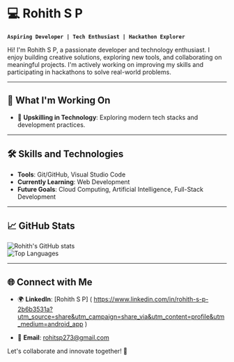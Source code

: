 
# 💻 Rohith S P  

**`Aspiring Developer | Tech Enthusiast | Hackathon Explorer`**  

Hi! I'm Rohith S P, a passionate developer and technology enthusiast. I enjoy building creative solutions, exploring new tools, and collaborating on meaningful projects. I'm actively working on improving my skills and participating in hackathons to solve real-world problems.  

---

## 🌟 What I'm Working On  

- 🚀 **Upskilling in Technology**: Exploring modern tech stacks and development practices.  

---

## 🛠️ Skills and Technologies  

- **Tools**: Git/GitHub, Visual Studio Code  
- **Currently Learning**: Web Development  
- **Future Goals**: Cloud Computing, Artificial Intelligence, Full-Stack Development  

---

## 📈 GitHub Stats  

![Rohith's GitHub stats](https://github-readme-stats.vercel.app/api?username=Rohit273&show_icons=true&theme=radical)  
![Top Languages](https://github-readme-stats.vercel.app/api/top-langs/?username=Rohit273&layout=compact&theme=radical)  

---

## 🌐 Connect with Me  

- 🌍 **LinkedIn**: [Rohith S P]
( https://www.linkedin.com/in/rohith-s-p-2b6b3531a?utm_source=share&utm_campaign=share_via&utm_content=profile&utm_medium=android_app )

- 💬 **Email**: rohitsp273@gmail.com

Let's collaborate and innovate together! 🚀
